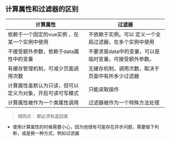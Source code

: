 ## 计算属性和过滤器的区别

| 计算属性 | 过滤器 |
| --- | ---
| 依赖于一个固定的vue实例 ，在某一个实例中使用 | 不依赖于实例。可以 定义一个全局过滤器，在多个实例中使用 |
| 不接受额外参数，依赖于data属性中的变量 | 不要求是data中的变量，可以是临时变量。可接受额外参数。|
| 有缓存管理机制，可减少页面调用次数 | 无缓存机制，调用次数，取决于页面中有所多少过滤器 |
| 计算属性虽默认为只读，但可以定义为对象，开启可读可写模式 | 只能读取操作 |
| 计算属性被作为一个类属性调用 | 过滤器被作为一个特殊方法处理 |

> 相同点： 都必须有返回值

+ 使用计算属性的时候需要小心，因为他很有可能存在异步问题，需要做下判断，或是换一种方式，例如过滤器
